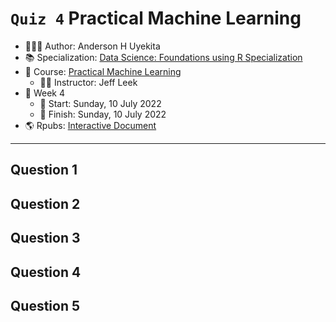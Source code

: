 `Quiz 4` Practical Machine Learning
================

-   👨🏻‍💻 Author: Anderson H Uyekita
-   📚 Specialization: <a
    href="https://www.coursera.org/specializations/data-science-foundations-r"
    target="_blank" rel="noopener">Data Science: Foundations using R
    Specialization</a>
-   📖 Course:
    <a href="https://www.coursera.org/learn/practical-machine-learning"
    target="_blank" rel="noopener">Practical Machine Learning</a>
    -   🧑‍🏫 Instructor: Jeff Leek
-   📆 Week 4
    -   🚦 Start: Sunday, 10 July 2022
    -   🏁 Finish: Sunday, 10 July 2022
-   🌎 Rpubs: [Interactive
    Document](https://rpubs.com/AndersonUyekita/quiz-4_practical-machine-learning)

------------------------------------------------------------------------

## Question 1

## Question 2

## Question 3

## Question 4

## Question 5
